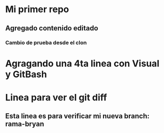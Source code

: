 # Mi primer repo
## Agregado contenido editado
### Cambio de prueba desde el clon
# Agragando una 4ta linea con Visual y GitBash
# Linea para ver el git diff
## Esta linea es para verificar mi nueva branch: rama-bryan